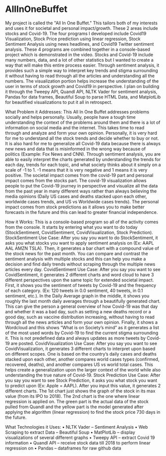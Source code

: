 # AllInOneBuffet
My project is called the "All In One Buffet." This tailors both of my interests and uses it for societal and personal impact/growth. These 2 areas include stocks and Covid-19. The four programs I developed include Covid19 Visualization, Stock Price prediction using linear regression, Stock Sentiment Analysis using news headlines, and Covid19 Twitter sentiment analysis. These 4 programs are combined together in a console-based project which is demonstrated in the video. Stocks and Covid-19 include many numbers, data, and a lot of other statistics but I wanted to create a way that will make this entire process easier. Through sentiment analysis, it provides such a simple way to interpret key trends and stigma surrounding it without having to read through all the articles and understanding all the numbers. The visualization portion helps increase the understanding of the user in terms of stock growth and Covid19 in perspective. I plan on building it through the Tweepy API, Quandl API, NLTK Vader for sentiment analysis, Pandas for data frames, Beautiful Soup to parse HTML Data, and MatplotLib for beautified visualizations to put it all in retrospect.

What Problem it Addresses: This All In One Buffet addresses problems socially and helps personally. Usually, people have a tough time understanding the context of the problems around them and there is a lot of information on social media and the internet. This takes time to read through and analyze and form your own opinion. Personally, it is very hard for me to understand all the stock trends and decide whether to buy or not. It is also hard for me to generalize all Covid-19 data because there is always new news and data that is misinformed in the wrong way because of politics (Example: Fox News and CNN). Through sentiment analysis, you are able to easily interpret the charts generated by understanding the trends for each day, trends for each topic, and what society thinks about it simply on a scale of -1 to 1. -1 means that it is very negative and 1 means it is very positive. The societal impact comes from the covid-19 part and personal impact comes from the stocks part. The covid-19 visualization allows people to put the Covid-19 journey in perspective and visualize all the data from the past year in many different ways rather than always believing the media opinions (Daily US cases and deaths stacked upon each other, worldwide cases trends, and US vs Worldwide cases trends). The personal impact comes from stock predictions as it allows you to make better forecasts in the future and this can lead to greater financial independence. 

How it Works: This is a console-based program so all of the activity comes from the console. It starts by entering what you want to do today (StockSentiment, CovidSentiment, CovidVisualization, Stock Prediction). 
StockSentiment Use Case: After you say you want to do StockSentiment, it asks you what stocks you want to apply sentiment analysis on (Ex: AAPL AAL AMZN TSLA). Then, it generates a bar chart with a compound value of the stock news for the past month. You can compare and contrast the sentiment analysis with multiple stocks and this can help you make a decision and find daily trends without scraping through the multiple news articles every day. 
CovidSentiment Use Case: After you say you want to see CovidSentiment, it generates 2 different charts and word cloud to have 3 different perspectives upon the same topic for extended societal impact. First, it shows you the sentiment of tweets by Covid-19 and the frequency of each category. (Ex: 120 tweets in 0.0 sentiment, 40 tweets, in 0.1 sentiment, etc.).  In the Daily Average graph in the middle, it shows you roughly the last month daily averages through a beautifully generated chart. This can give the person a general overview of how Covid-19 was that day and whether it was a bad day, such as setting a new deaths record or a good day, such as vaccine distribution increasing, without having to read through all the news articles and form your own opinion. Finally, it shows a Wordcloud and this shows “What is on Society’s mind” as it generates a list of the most used words by Covid-19 to find the current stigma surrounding it. This is not predefined data and always updates as more tweets by Covid-19 are posted.
CovidVisualization Use Case: After you say you want to see CovidVisualization, it generates 3 different charts to interpret upon based on different scopes. One is based on the country’s daily cases and deaths stacked upon each other, another compares world cases types (confirmed, recovered, deaths), and another compares US vs world total cases. This helps create a generalization upon the larger context of the world while also understanding the true nature of Covid-19.
Stock Prediction Use Case: After you say you want to see Stock Prediction, it asks you what stock you want to predict upon (Ex: Apple = AAPL). After you input this value, it generates 2 different charts. The 1st chart just shows the graph of the stock in its max value (from its IPO to 2018). The 2nd chart is the one where linear regression is applied on. The green part is the actual data of the stock pulled from Quandl and the yellow part is the model generated after applying the algorithm (linear regression) to find the stock price 730 days in the future.


What Technologies it Uses:
•	NLTK Vader – Sentiment Analysis
•	Web Scraping to extract Data – Beautiful Soup
•	MatPlotLib – display visualizations of several different graphs
•	Tweepy API – extract Covid 19 information
•	Quandl API – receive stock data till 2018 to perform linear regression on
•	Pandas – dataframes for raw github data 

